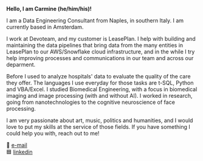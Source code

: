 **Hello, I am Carmine (he/him/his)!**

I am a Data Engineering Consultant from Naples, in southern Italy. I am currently based in Amsterdam.

I work at Devoteam, and my customer is LeasePlan. I help with building and maintaining the data pipelines that bring data from the many entities in LeasePlan to our AWS/Snowflake cloud infrastructure, and in the while I try help improving processes and communications in our team and across our deparment.  

Before I used to analyze hospitals' data to evaluate the quality of the care they offer. The languages I use everyday for those tasks are t-SQL, Python and VBA/Excel. I studied Biomedical Engineering, with a focus in biomedical imaging and image processing (with and without AI). I worked in research, going from nanotechnologies to the cognitive neuroscience of face processing.

I am very passionate about art, music, politics and humanities, and I would love to put my skills at the service of those fields. 
If you have something I could help you with, reach out to me!

📧 [e-mail](gnolo@live.it)  
🟦 [linkedin](https://www.linkedin.com/in/gnolo/)
